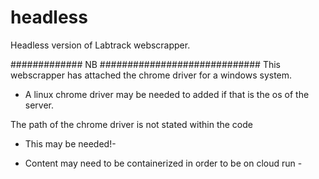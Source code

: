 # headless
Headless version of Labtrack webscrapper.

############# NB #############################
This webscrapper has attached the chrome driver for a windows system.
  - A linux chrome driver may be needed to added if that is the os of the server.

The path of the chrome driver is not stated within the code
 - This may be needed!-

- Content may need to be containerized in order to be on cloud run -
